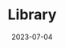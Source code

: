 ---
title: 05. Library
description: Project 5/16
date: 2023-07-04
url: https://github.com/marcusjhang/library
---